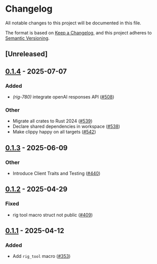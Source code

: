 # Changelog

All notable changes to this project will be documented in this file.

The format is based on [Keep a Changelog](https://keepachangelog.com/en/1.0.0/),
and this project adheres to [Semantic Versioning](https://semver.org/spec/v2.0.0.html).

## [Unreleased]

## [0.1.4](https://github.com/getong/rig/compare/rig-derive-v0.1.3...rig-derive-v0.1.4) - 2025-07-07

### Added

- *(rig-780)* integrate openAI responses API ([#508](https://github.com/getong/rig/pull/508))

### Other

- Migrate all crates to Rust 2024 ([#539](https://github.com/getong/rig/pull/539))
- Declare shared dependencies in workspace ([#538](https://github.com/getong/rig/pull/538))
- Make clippy happy on all targets ([#542](https://github.com/getong/rig/pull/542))

## [0.1.3](https://github.com/0xPlaygrounds/rig/compare/rig-derive-v0.1.2...rig-derive-v0.1.3) - 2025-06-09

### Other

- Introduce Client Traits and Testing ([#440](https://github.com/0xPlaygrounds/rig/pull/440))

## [0.1.2](https://github.com/0xPlaygrounds/rig/compare/rig-derive-v0.1.1...rig-derive-v0.1.2) - 2025-04-29

### Fixed

- rig tool macro struct not public ([#409](https://github.com/0xPlaygrounds/rig/pull/409))

## [0.1.1](https://github.com/0xPlaygrounds/rig/compare/rig-derive-v0.1.0...rig-derive-v0.1.1) - 2025-04-12

### Added

- Add `rig_tool` macro ([#353](https://github.com/0xPlaygrounds/rig/pull/353))
